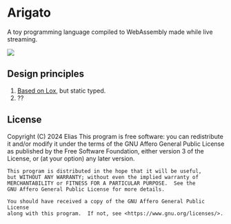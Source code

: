 # Arigato
A toy programming language compiled to WebAssembly made while live streaming.

![](docs/assets/img/logo.png)

## Design principles
1. [Based on Lox](https://github.com/munificent/craftinginterpreters), but static typed.
2. ??

## License
 Copyright (C) 2024  Elias
    This program is free software: you can redistribute it and/or modify
    it under the terms of the GNU Affero General Public License as
    published by the Free Software Foundation, either version 3 of the
    License, or (at your option) any later version.

    This program is distributed in the hope that it will be useful,
    but WITHOUT ANY WARRANTY; without even the implied warranty of
    MERCHANTABILITY or FITNESS FOR A PARTICULAR PURPOSE.  See the
    GNU Affero General Public License for more details.

    You should have received a copy of the GNU Affero General Public License
    along with this program.  If not, see <https://www.gnu.org/licenses/>.
